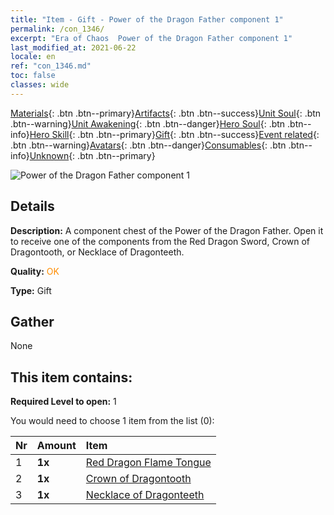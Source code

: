 ```yaml
---
title: "Item - Gift - Power of the Dragon Father component 1"
permalink: /con_1346/
excerpt: "Era of Chaos  Power of the Dragon Father component 1"
last_modified_at: 2021-06-22
locale: en
ref: "con_1346.md"
toc: false
classes: wide
---
```

 [Materials](/Items/){: .btn .btn--primary}[Artifacts](/Items/Artifacts/){: .btn .btn--success}[Unit Soul](/Items/UnitSoul/){: .btn .btn--warning}[Unit Awakening](/Items/UnitAwakening/){: .btn .btn--danger}[Hero Soul](/Items/HeroSoul/){: .btn .btn--info}[Hero Skill](/Items/HeroSkill/){: .btn .btn--primary}[Gift](/Items/Gift/){: .btn .btn--success}[Event related](/Items/Events/){: .btn .btn--warning}[Avatars](/Items/Avatars/){: .btn .btn--danger}[Consumables](/Items/Consumables/){: .btn .btn--info}[Unknown](/Items/Unknown/){: .btn .btn--primary}

 ![Power of the Dragon Father component 1](/images/t/i_906025.png)

## Details
 **Description:** A component chest of the Power of the Dragon Father. Open it to receive one of the components from the Red Dragon Sword, Crown of Dragontooth, or Necklace of Dragonteeth.

 **Quality:** <span style="color: #FF8C00">OK</span>

 **Type:** Gift

## Gather

  None

## This item contains:

 **Required Level to open:** 1

 You would need to choose 1 item from the list (0):

  | Nr | Amount |     Item    |
  |:---|:-------|:------------|
  | 1 |  **1x** | [Red Dragon Flame Tongue](/Items/art_146/) |  | 
  | 2 |  **1x** | [Crown of Dragontooth](/Items/art_147/) |  | 
  | 3 |  **1x** | [Necklace of Dragonteeth](/Items/art_149/) |  | 
